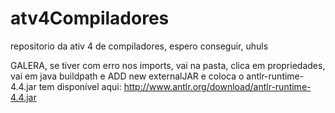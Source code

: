 # atv4Compiladores
repositorio da ativ 4 de compiladores, espero conseguir, uhuls


GALERA, se tiver com erro nos imports, vai na pasta, clica em propriedades, vai em java buildpath e ADD new externalJAR
e coloca o antlr-runtime-4.4.jar tem disponível aqui: http://www.antlr.org/download/antlr-runtime-4.4.jar
